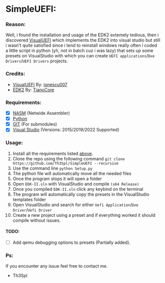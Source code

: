 # SimpleUEFI:

### Reason:
Well, i found the installation and usage of the EDK2 extemely tedious,
then i discovered [VisualUEFI](https://github.com/ionescu007/VisualUefi)
which implements the EDK2 into visual studio but still i wasn't quite satisfied
since i tend to reinstall windows really often i coded a little script in python
(yh, not in batch cuz i was lazy) that sets up some presets on VisualStudio with which 
you can create `UEFI applications`/`Dxe Drivers`/`UEFI Drivers` projects.

### Credits:
- [VisualUEFI](https://github.com/ionescu007/VisualUefi) By: [ionescu007](https://github.com/ionescu007)
- [EDK2](https://github.com/tianocore/edk2) By: [TianoCore](https://github.com/tianocore)

### Requirements:
- [x] [NASM](https://www.nasm.us/) (Netwide Assembler)
- [x] [Python](https://www.python.org/)
- [x] [GIT](https://git-scm.com/downloads) (For submodules)
- [x] [Visual Studio](https://visualstudio.microsoft.com/downloads/) (Versions: 2015/2019/2022 Supported)

### Usage:
1. Install all the requirements listed [above](https://github.com/user-attachments/assets/16d4a78b-9a9b-4f34-bd36-38183e142c04).
2. Clone the repo using the following command `git clone https://github.com/Th3Spl/SimpleUEFI --recursive`
3. Use the command line `python Setup.py`
4. The python file will automatically move all the needed files
5. Once the program stops it will open a folder
6. Open `EDK-II.sln` with VisualStudio and compile `(x64 Release)`
7. Once you compiled `EDK-II.sln` click any keybind on the terminal
8. The program will automatically copy the presets in the VisualStudio templates folder
9. Open VisualStudio and search for either `Uefi Application`/`Dxe Driver`/`Uefi Driver`
10. Create a new project using a preset and if everything worked it should compile without issues.

#### TODO:
- [ ] Add qemu debugging options to presets (Partially added).

### Ps:
If you encounter any issue feel free to contact me.
- Th3Spl
